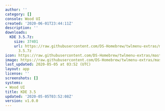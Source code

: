 ```yaml
---
author: ''
category: []
console: Wood UI
created: '2020-06-01T23:44:11Z'
description: ''
downloads:
  KDE 3.5.7z:
    size: 37401
    url: https://raw.githubusercontent.com/DS-Homebrew/twlmenu-extras/master/_nds/TWiLightMenu/akmenu/themes/KDE
      3.5.7z
icon: https://raw.githubusercontent.com/DS-Homebrew/twlmenu-extras/master/unistore/icons/ak.png
image: https://raw.githubusercontent.com/DS-Homebrew/twlmenu-extras/master/unistore/icons/ak.png
last_updated: 2020-05-05 at 03:52 (UTC)
layout: app
license: ''
screenshots: []
systems:
- Wood UI
title: KDE 3.5
updated: '2020-05-05T03:52:08Z'
version: v1.0.0
---
```

